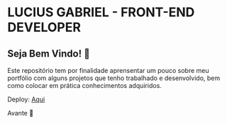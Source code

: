 # LUCIUS GABRIEL - FRONT-END DEVELOPER

## Seja Bem Vindo! 👋

Este repositório tem por finalidade aprensentar um pouco sobre meu portfólio com alguns projetos que tenho trabalhado e desenvolvido, bem como colocar em prática conhecimentos adquiridos.

Deploy: [Aqui](https://lucius-gabriel.vercel.app/)

Avante 🚀